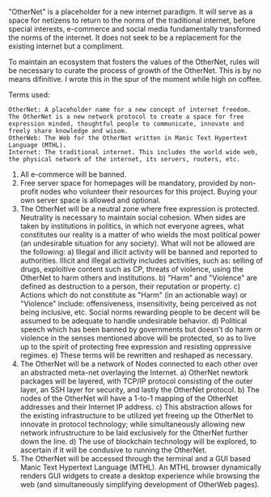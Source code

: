 "OtherNet" is a placeholder for a new internet paradigm. It will serve as a space for netizens to return to the norms of the traditional internet, before special interests, e-commerce and social media fundamentally transformed the norms of the internet. It does not seek to be a replacement for the existing internet but a compliment.

To maintain an ecosystem that fosters the values of the OtherNet, rules will be necessary to curate the process of growth of the OtherNet. This is by no means difinitive. I wrote this in the spur of the moment while high on coffee.

Terms used:

    OtherNet: A placeholder name for a new concept of internet freedom. The OtherNet is a new network protocol to create a space for free expression minded, thoughtful people to communicate, innovate and freely share knowledge and wisom.
    OtherWeb: The Web for the OtherNet written in Manic Text Hypertext Language (MTHL).
    Internet: The traditional internet. This includes the world wide web, the physical network of the internet, its servers, routers, etc.

1. All e-commerce will be banned.
2. Free server space for homepages will be mandatory, provided by non-profit nodes who volunteer their resources for this project. Buying your own server space is allowed and optional.
3. The OtherNet will be a neutral zone where free expression is protected. Neutrality is necessary to maintain social cohesion. When sides are taken by institutions in politics, in which not everyone agrees, what constitutes our reality is a matter of who wields the most political power (an undesirable situation for any society). What will not be allowed are the following:
    a) Illegal and illicit activity will be banned and reported to authorities. Illicit and illegal activity includes activities, such as: selling of drugs, exploitive content such as CP, threats of violence, using the OtherNet to harm others and institutions.
    b) "Harm" and "Violence" are defined as destruction to a person, their reputation or property.
    c) Actions which do not constitute as "Harm" (in an actionable way) or "Violence" include: offensiveness, insensitivity, being perceived as not being inclusive, etc. Social norms rewarding people to be decent will be assumed to be adequate to handle undesirable behavior.
    d) Political speech which has been banned by governments but doesn't do harm or violence in the senses mentioned above will be protected, so as to live up to the spirit of protecting free expression and resisting oppressive regimes.
    e) These terms will be rewritten and reshaped as necessary.
4. The OtherNet will be a network of Nodes connected to each other over an abstracted meta-net overlaying the Internet.
    a) OtherNet newtork packages will be layered, with TCP/IP protocol consisting of the outer layer, an SSH layer for security, and lastly the OtherNet protocol.
    b) The nodes of the OtherNet will have a 1-to-1 mapping of the OtherNet addresses and their Internet IP address.
    c) This abstraction allows for the existing infrastructure to be utilized yet freeing up the OtherNet to innovate in protocol technology; while simultaneously allowing new network infrustructure to be laid exclusively for the OtherNet further down the line.
    d) The use of blockchain technology will be explored, to ascertain if it will be condusive to running the OtherNet.
5. The OtherNet will be accessed through the terminal and a GUI based Manic Text Hypertext Language (MTHL). An MTHL browser dynamically renders GUI widgets to create a desktop experience while browsing the web (and simultaneously simplifying development of OtherWeb pages).